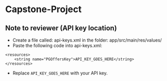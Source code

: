 # Capstone-Project

## Note to reviewer (API key location)
* Create a file called: api-keys.xml in the folder: app/src/main/res/values/
* Paste the following code into api-keys.xml:
```
<resources>
    <string name="PGOffersKey">API_KEY_GOES_HERE</string>
</resources>
```
* Replace `API_KEY_GOES_HERE` with your API key.

